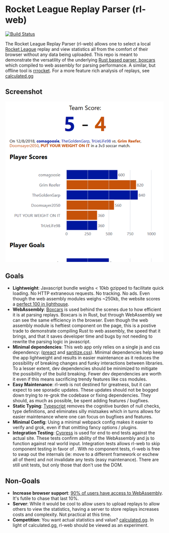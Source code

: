 # Rocket League Replay Parser (rl-web)

[![Build Status](https://dev.azure.com/nbabcock19/nbabcock19/_apis/build/status/nickbabcock.rl-web?branchName=master)](https://dev.azure.com/nbabcock19/nbabcock19/_build/latest?definitionId=4&branchName=master)

The Rocket League Replay Parser (rl-web) allows one to select a local [Rocket
League](https://www.rocketleague.com/) replay and view statistics all from the
comfort of their browser without any data being uploaded. This repo is meant to
demonstrate the versatility of the underlying [Rust based parser,
boxcars](https://googlechrome.github.io/lighthouse/viewer/?gist=b63fb2e0a102aee1e92a2c038b9a42cd)
which compiled to web assembly for parsing performance. A similar, but
offline tool is [rrrocket](https://github.com/nickbabcock/rrrocket). For a more
feature rich analysis of replays, see [calculated.gg](https://calculated.gg/)

## Screenshot

![Screenshot of web page](dev/rl-web-screenshot.png?raw=true)

## Goals

- **Lightweight**: Javascript bundle weighs < 10kb gzipped to facilitate quick loading. No HTTP extraneous requests. No tracking. No ads. Even though the web assembly modules weighs ~250kb, the website scores a [perfect 100 in lighthouse](https://googlechrome.github.io/lighthouse/viewer/?gist=b63fb2e0a102aee1e92a2c038b9a42cd).
- **WebAssembly**: [Boxcars](https://github.com/nickbabcock/boxcars) is used behind the scenes due to how efficient it is at parsing replays. Boxcars is in Rust, but through WebAssembly we can see the same efficiency in the browser. Even though the web assembly module is heftiest component on the page, this is a postive trade to demonstrate compiling Rust to web assembly, the speed that it brings, and that it saves developer time and bugs by not needing to rewrite the parsing logic in javascript.
- **Minimal dependencies**: This web app only relies on a single js and css dependency: ([preact](https://preactjs.com/) and [sanitize.css](https://csstools.github.io/sanitize.css/)). Minimal dependencies help keep the app lightweight and results in easier maintenance as it reduces the possibility of breaking changes and funky interactions between libraries. To a lesser extent, dev dependencies should be minimized to mitigate the possibility of the build breaking. Fewer dev dependencies are worth it even if this means sacrificing trendy features like css modules.
- **Easy Maintenance**: rl-web is not destined for greatness, but it can expect to see sporadic updates. These updates should not be bogged down trying to re-grok the codebase or fixing dependencies. They should, as much as possible, be spent adding features / bugfixes.
- **Static Typing**: [Typescript](https://www.typescriptlang.org/) removes the cognitive burden of null checks, type definitions, and eliminates silly mistsakes which in turns allows for easier maintenance where one can focus on bugfixes and features.
- **Minimal Config**: Using a minimal webpack config makes it easier to verify and grok, even if that omitting fancy options / plugins.
- **Integration Testing**: [Cypress](https://www.cypress.io/) is used for end to end tests against the actual site. These tests confirm ability of the WebAssembly and js to function against real world input. Integration tests allows rl-web to skip component testing in favor of . With no component tests, rl-web is free to swap out the internals (ie: move to a different framework or eschew all of them) and not invalidate any tests (easy maintenance). There are still unit tests, but only those that don't use the DOM.

## Non-Goals

- **Increase browser support**: [90% of users have access to WebAssembly](https://caniuse.com/#feat=wasm). It's futile to chase that last 10%.
- **Server**: While it would be cool to allow users to upload replays to allow others to view the statistics, having a server to store replays increases costs and complexity. Not practical at this time.
- **Competition**: You want actual statistics and value? [calculated.gg](https://calculated.gg/). In light of calculated.gg, rl-web should be viewed as an experiment.

